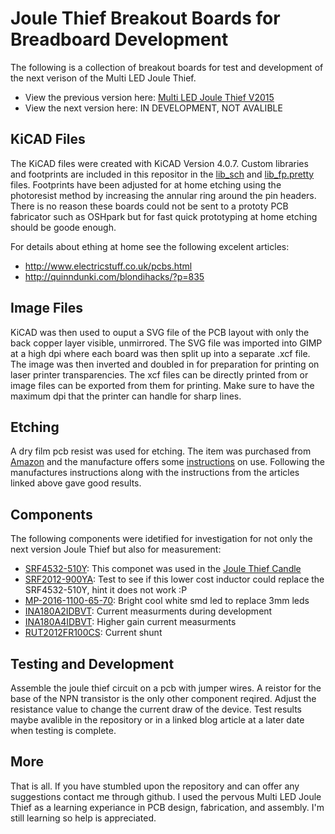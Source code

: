 # Joule Thief Breakout Boards for Breadboard Development
The following is a collection of breakout boards for test and development of the next verison of the Multi LED Joule Thief.
* View the previous version here: [Multi LED Joule Thief V2015](https://samueldperry.com/2016/01/17/multi-led-joule-thief/ "Blog Article")
* View the next version here: IN DEVELOPMENT, NOT AVALIBLE

## KiCAD Files
The KiCAD files were created with KiCAD Version 4.0.7.
Custom libraries and footprints are included in this repositor in the [lib_sch](https://github.com/sdp8483/joule_thief_breakout_boards/tree/master/lib_sch) 
and [lib_fp.pretty](https://github.com/sdp8483/joule_thief_breakout_boards/tree/master/lib_fp.pretty) files. Footprints have been adjusted for at home etching 
using the photoresist method by increasing the annular ring around the pin headers. There is no reason these boards could not be sent to a prototy PCB fabricator 
such as OSHpark but for fast quick prototyping at home etching should be goode enough.

For details about ething at home see the following excelent articles:
* http://www.electricstuff.co.uk/pcbs.html
* http://quinndunki.com/blondihacks/?p=835

## Image Files
KiCAD was then used to ouput a SVG file of the PCB layout with only the back copper layer visible, unmirrored. The SVG file was imported into GIMP at a high dpi 
where each board was then split up into a separate .xcf file. The image was then inverted and doubled in for preparation for printing on laser printer transparencies.
The xcf files can be directly printed from or image files can be exported from them for printing. Make sure to have the maximum dpi that the printer can handle 
for sharp lines.

## Etching
A dry film pcb resist was used for etching. The item was purchased from [Amazon](https://www.amazon.com/INSMA-Photosensitive-Circuit-Production-Photoresist/dp/B01C5SUMAC/ref=sr_1_1?ie=UTF8&qid=1507471425&sr=8-1&keywords=pcb+photoresist) and the manufacture offers some [instructions](https://www.youtube.com/watch?v=cRCFGZxmob0) on use.
Following the manufactures instructions along with the instructions from the articles linked above gave good results.

## Components
The following components were idetified for investigation for not only the next version Joule Thief but also for measurement:
* [SRF4532-510Y](https://www.digikey.com/product-detail/en/bourns-inc/SRF4532-510Y/SRF4532-510YCT-ND/3679940): This componet was used in the [Joule Thief Candle](https://samueldperry.com/2016/12/18/single-led-candle-joule-thief/)
* [SRF2012-900YA](https://www.digikey.com/product-detail/en/bourns-inc/SRF2012-900YA/SRF2012-900YACT-ND/2681270): Test to see if this lower cost inductor could replace the SRF4532-510Y, hint it does not work :P
* [MP-2016-1100-65-70](https://www.digikey.com/product-detail/en/luminus-devices-inc/MP-2016-1100-65-70/1214-1298-1-ND/5287132): Bright cool white smd led to replace 3mm leds
* [INA180A2IDBVT](https://www.digikey.com/product-detail/en/texas-instruments/INA180A2IDBVT/296-46628-1-ND/7219064): Current measurments during development
* [INA180A4IDBVT](https://www.digikey.com/product-detail/en/texas-instruments/INA180A4IDBVT/296-46630-1-ND/7219066): Higher gain current measurments
* [RUT2012FR100CS](https://www.digikey.com/product-detail/en/samsung-electro-mechanics-america-inc/RUT2012FR100CS/1276-6170-1-ND/3969142): Current shunt

## Testing and Development
Assemble the joule thief circuit on a pcb with jumper wires. A reistor for the base of the NPN transistor is the only other component reqired. Adjust the resistance 
value to change the current draw of the device. Test results maybe avalible in the repository or in a linked blog article at a later date when testing is complete.

## More
That is all. If you have stumbled upon the repository and can offer any suggestions contact me through github. I used the pervous Multi LED Joule Thief as a 
learning experiance in PCB design, fabrication, and assembly. I'm still learning so help is appreciated.
